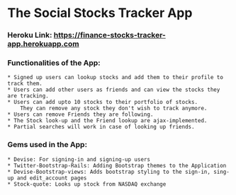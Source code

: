 # The Social Stocks Tracker App  

### Heroku Link: https://finance-stocks-tracker-app.herokuapp.com  

### Functionalities of the App:
	* Signed up users can lookup stocks and add them to their profile to track them.  
	* Users can add other users as friends and can view the stocks they are tracking.  
	* Users can add upto 10 stocks to their portfolio of stocks.
		They can remove any stock they don't wish to track anymore.  
	* Users can remove Friends they are following.  
	* The Stock look-up and the Friend lookup are ajax-implemented.  
	* Partial searches will work in case of looking up friends.  

### Gems used in the App:  
	* Devise: For signing-in and signing-up users  
	* Twitter-Bootstrap-Rails: Adding Bootstrap themes to the Application  
	* Devise-Bootstrap-views: Adds bootstrap styling to the sign-in, sing-up and edit_account pages  
	* Stock-quote: Looks up stock from NASDAQ exchange

